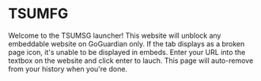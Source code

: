 # TSUMFG
Welcome to the TSUMSG launcher! This website will unblock any embeddable website on GoGuardian only.
If the tab displays as a broken page icon, it's unable to be displayed in embeds.
Enter your URL into the textbox on the website and click enter to lauch. This page will auto-remove from your history when you're done.
